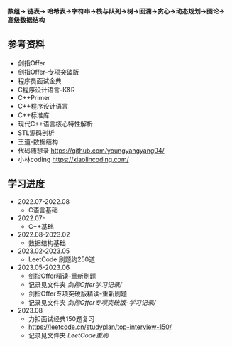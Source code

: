 <!--
 * @Author: yao fanghao
 * @Date: 2023-05-11 17:20:42
 * @LastEditTime: 2023-08-17 10:24:51
 * @LastEditors: yao fanghao
-->

**数组-> 链表-> 哈希表->字符串->栈与队列->树->回溯->贪心->动态规划->图论->高级数据结构**

## 参考资料

* 剑指Offer
* 剑指Offer-专项突破版
* 程序员面试金典
* C程序设计语言-K&R
* C++Primer
* C++程序设计语言
* C++标准库
* 现代C++语言核心特性解析
* STL源码剖析
* 王道-数据结构
* 代码随想录 <https://github.com/youngyangyang04/>
* 小林coding <https://xiaolincoding.com/>

## 学习进度

* 2022.07-2022.08
  * C语言基础
* 2022.07-
  * C++基础
* 2022.08-2023.02
  * 数据结构基础
* 2023.02-2023.05
  * LeetCode 刷题约250道
* 2023.05-2023.06
  * 剑指Offer精读-重新刷题
  * 记录见文件夹 *剑指Offer学习记录/*
  * 剑指Offer专项突破版精读-重新刷题
  * 记录见文件夹 *剑指Offer专项突破版-学习记录/*
* 2023.08
  * 力扣面试经典150题复习
  * https://leetcode.cn/studyplan/top-interview-150/
  * 记录见文件夹 *LeetCode重刷*
  